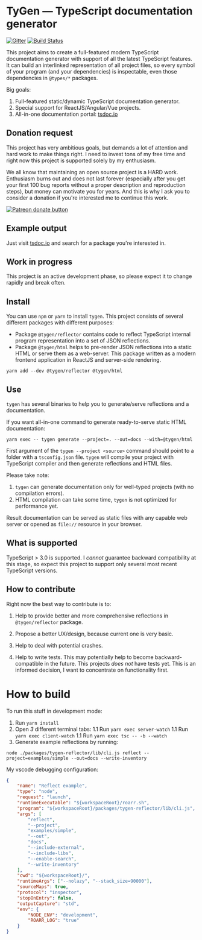 # TyGen — TypeScript documentation generator

[![Gitter](https://badges.gitter.im/s-panferov/tygen.svg)](https://gitter.im/s-panferov/tygen?utm_source=badge&utm_medium=badge&utm_campaign=pr-badge)
[![Build Status](https://travis-ci.org/s-panferov/tygen.svg?branch=master)](https://travis-ci.org/s-panferov/tygen)

This project aims to create a full-featured modern TypeScript documentation generator with support of all the latest TypeScript features. It can build an interlinked representation of all project files, so every symbol of your program (and your dependencies) is inspectable, even those dependencies in `@types/*` packages.

Big goals:

1.  Full-featured static/dynamic TypeScript documentation generator.
2.  Special support for ReactJS/Angular/Vue projects.
3.  All-in-one documentation portal: [tsdoc.io](https://tsdoc.io)

## Donation request

This project has very ambitious goals, but demands a lot of attention and hard work to make things right. I need to invest tons of my free time and right now this project is supported solely by my enthusiasm.

We all know that maintaining an open source project is a HARD work. Enthusiasm burns out and does not last forever (especially after you get your first 100 bug reports without a proper description and reproduction steps), but money can motivate you for years. And this is why I ask you to consider a donation if you're interested me to continue this work.

<span class="badge-patreon"><a href="https://www.patreon.com/spanferov" title="Donate to this project using Patreon"><img src="https://img.shields.io/badge/patreon-donate-yellow.svg" alt="Patreon donate button" /></a></span>

## Example output

Just visit [tsdoc.io](http://tsdoc.io) and search for a package you're interested in.

## Work in progress

This project is an active development phase, so please expect it to change rapidly and break often.

## Install

You can use `npm` or `yarn` to install `tygen`. This project consists of several different packages with different purposes:

-   Package `@tygen/reflector` contains code to reflect TypeScript internal program representation into a set of JSON reflections.
-   Package `@tygen/html` helps to pre-render JSON reflections into a static HTML or serve them as a web-server. This package written as a modern frontend application in ReactJS and server-side rendering.

```
yarn add --dev @tygen/reflector @tygen/html
```

## Use

`tygen` has several binaries to help you to generate/serve reflections and a documentation.

If you want all-in-one command to generate ready-to-serve static HTML documentation:

```
yarn exec -- tygen generate --project=. --out=docs --with=@tygen/html
```

First argument of the `tygen --project <source>` command should point to a folder with a `tsconfig.json` file. `tygen` will compile your project with TypeScript compiler and then generate reflections and HTML files.

Please take note:

1.  `tygen` can generate documentation only for well-typed projects (with no compilation errors).
2.  HTML compilation can take some time, `tygen` is not optimized for performance yet.

Result documentation can be served as static files with any capable web server or opened as `file://` resource in your browser.

## What is supported

TypeScript > 3.0 is supported. I _cannot_ guarantee backward compatibility at this stage, so expect this project to support only several most recent TypeScript versions.

## How to contribute

Right now the best way to contribute is to:

1.  Help to provide better and more comprehensive reflections in `@tygen/reflector` package.

2.  Propose a better UX/design, because current one is very basic.

3.  Help to deal with potential crashes.

4.  Help to write tests. This may potentially help to become backward-compatible in the future. This projects _does not_ have tests yet. This is an informed decision, I want to concentrate on functionality first.

# How to build

To run this stuff in development mode:

1. Run `yarn install`
1. Open _3_ different terminal tabs:
   1.1 Run `yarn exec server-watch`
   1.1 Run `yarn exec client-watch`
   1.1 Run `yarn exec tsc -- -b --watch`
1. Generate example reflections by running:

```
node ./packages/tygen-reflector/lib/cli.js reflect --project=examples/simple --out=docs --write-inventory
```

My vscode debugging configuration:

```json
{
	"name": "Reflect example",
	"type": "node",
	"request": "launch",
	"runtimeExecutable": "${workspaceRoot}/roarr.sh",
	"program": "${workspaceRoot}/packages/tygen-reflector/lib/cli.js",
	"args": [
		"reflect",
		"--project",
		"examples/simple",
		"--out",
		"docs",
		"--include-external",
		"--include-libs",
		"--enable-search",
		"--write-inventory"
	],
	"cwd": "${workspaceRoot}/",
	"runtimeArgs": ["--nolazy", "--stack_size=90000"],
	"sourceMaps": true,
	"protocol": "inspector",
	"stopOnEntry": false,
	"outputCapture": "std",
	"env": {
		"NODE_ENV": "development",
		"ROARR_LOG": "true"
	}
}
```
